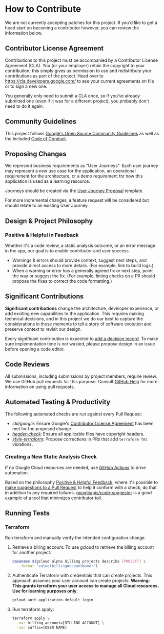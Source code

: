 # How to Contribute

We are not currently accepting patches for this project. If you'd like to get a head start on becoming a contributor however, you can review the information below.

## Contributor License Agreement

Contributions to this project must be accompanied by a Contributor License
Agreement (CLA). You (or your employer) retain the copyright to your
contribution; this simply gives us permission to use and redistribute your
contributions as part of the project. Head over to
<https://cla.developers.google.com/> to see your current agreements on file or
to sign a new one.

You generally only need to submit a CLA once, so if you've already submitted one
(even if it was for a different project), you probably don't need to do it
again.

## Community Guidelines

This project follows
[Google's Open Source Community Guidelines](https://opensource.google/conduct/) as well as the included [Code of Conduct](/CODE_OF_CONDUCT.md).

## Proposing Changes

We represent business requirements as "User Journeys". Each user journey may represent a new use case for the application, an operational requirement for the architecture, or a demo requirement for how this application is used as a learning resource.

Journeys should be created via the [User Journey Proposal](https://github.com/GoogleCloudPlatform/emblem/issues/new?assignees=&labels=status%3A+investigating%2C+priority%3A+p2%2C+type%3A+journey&template=user_journey.md&title=%28Journey%29+UJ1%3A+Journey+Title) template.

For more incremental changes, a feature request will be considered but should relate to an existing User Journey.

## Design & Project Philosophy

### Positive & Helpful in Feedback

Whether it's a code review, a static analysis outcome, or an error message in the app, our goal is to enable contributor and user success.

* Warnings & errors should provide context, suggest next steps, and provide direct access to more details. (For example, link to build logs.)
* When a warning or error has a generally agreed fix or next step, point the way or suggest the fix. (For example, linting checks on a PR should propose the fixes to correct the code formatting.)

## Significant Contributions

**Significant contributions** change the architecture, developer experience, or add exciting new capabilities to the application. This requires making technical decisions, and in this project we do our best to capture the considerations in these moments to tell a story of software evolution and preserve context to revisit our design.

Every significant contribution is expected to [add a decision record](docs/decisions.md). To make sure implementation time is not wasted, please propose design in an issue before opening a code editor.

## Code Reviews

All submissions, including submissions by project members, require review. We
use GitHub pull requests for this purpose. Consult
[GitHub Help](https://help.github.com/articles/about-pull-requests/) for more
information on using pull requests.

## Automated Testing & Productivity

The following automated checks are run against every Pull Request:

* *cla/google*: Ensure Google's [Contributor License Agreement](#contributor-license-agreement) has been met for the proposed change.
* *[header-check](https://github.com/googleapis/repo-automation-bots/tree/master/packages/header-checker-lint)*: Ensure all applicable files have copyright headers.
* *[style-terraform](/.github/workflows/style-terraform.yml)*: Propose corrections in PRs that add `terraform fmt` violations.

### Creating a New Static Analysis Check

If no Google Cloud resources are needed, use [GitHub Actions](https://docs.github.com/en/actions) to drive automation.

Based on the philosophy [Positive & Helpful Feedback](#positive-helpful-feedback), where it's possible to [make suggestions to a Pull Request](https://docs.github.com/en/github/collaborating-with-issues-and-pull-requests/reviewing-changes-in-pull-requests/incorporating-feedback-in-your-pull-request) to help it conform with a check, do that in addition to any required failures. [googleapis/code-suggester](https://github.com/googleapis/code-suggester) is a good example of a tool that minimizes contributor toil.

## Running Tests

### Terraform

Run terraform and manually verify the intended configuration change.

1. Retrieve a billing account. To use gcloud to retrieve the billing account for another project:

    ```sh
    basename $(gcloud alpha billing projects describe [PROJECT] \
      --format 'value(billingAccountName)')
    ```

1. Authenticate Terraform with credentials that can create projects. This approach assumes your user account can create projects. **Warning: This grants terraform your user access to manage all Cloud resources. Use for learning purposes only.**

   ```sh
   gcloud auth application-default login
   ```

1. Run terraform apply:

   ```sh
   terraform apply \
     -var billing_account=[BILLING ACCOUNT] \
     -var suffix=[USER NAME]
   ```
